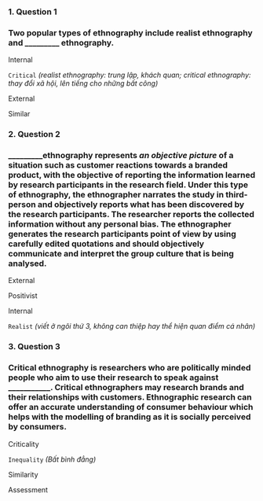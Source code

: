 ### 1. Question 1
### Two popular types of ethnography include realist ethnography and _________ ethnography. 


Internal



``Critical``
_(realist ethnography: trung lập, khách quan; critical ethnography: thay đổi xã hội, lên tiếng cho những bất công)_


External



Similar



### 2. Question 2
### _________ethnography represents _an objective picture_ of a situation such as customer reactions towards a branded product, with the objective of reporting the information learned by research participants in the research field. Under this type of ethnography, the ethnographer narrates the study in third-person and objectively reports what has been discovered by the research participants. The researcher reports the collected information without any personal bias. The ethnographer generates the research participants point of view by using carefully edited quotations and should objectively communicate and interpret the group culture that is being analysed.


External



Positivist



Internal



``Realist``
_(viết ở ngôi thứ 3, không can thiệp hay thể hiện quan điểm cá nhân)_


### 3. Question 3
### Critical ethnography is researchers who are politically minded people who aim to use their research to speak against ___________. Critical ethnographers may research brands and their relationships with customers. Ethnographic research can offer an accurate understanding of consumer behaviour which helps with the modelling of branding as it is socially perceived by consumers.


Criticality



``Inequality``
_(Bất bình đẳng)_



Similarity



Assessment

